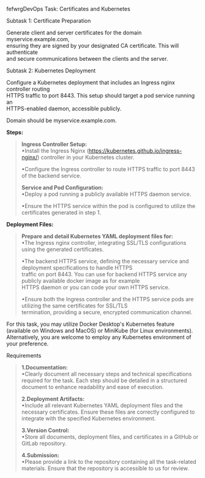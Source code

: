 fefwrgDevOps Task: Certificates and Kubernetes

Subtask 1: Certificate Preparation

Generate client and server certificates for the domain myservice.example.com,\
ensuring they are signed by your designated CA certificate. This will authenticate\
and secure communications between
the clients and the server.

Subtask 2: Kubernetes Deployment

Configure a Kubernetes deployment that includes an Ingress nginx controller routing\
HTTPS traffic to port 8443. This setup should target a pod service running an\
HTTPS-enabled daemon, accessible publicly.

Domain should be myservice.example.com.

**Steps:**

>  **Ingress Controller Setup:**\
> •Install the Ingress Nginx (https://kubernetes.github.io/ingress-nginx/) controller in your Kubernetes cluster.
>
> •Configure the Ingress controller to route HTTPS traffic to port 8443
> of the backend service.
>
> **Service and Pod Configuration:**\
> •Deploy a pod running a publicly available HTTPS daemon service.
>
> •Ensure the HTTPS service within the pod is configured to utilize the
> certificates generated in step 1.

**Deployment Files:**

> **Prepare and detail Kubernetes YAML deployment files for:**\
> •The Ingress nginx controller, integrating SSL/TLS configurations
> using the generated certificates.
>
> •The backend HTTPS service, defining the necessary service and deployment specifications to handle HTTPS\
> traffic on port 8443. You can use for backend HTTPS service any publicly available docker image as for example\
> HTTPS daemon or you can code your own HTTPS service.
>
> •Ensure both the Ingress controller and the HTTPS service pods are utilizing the same certificates for SSL/TLS\
> termination, providing a secure, encrypted communication channel.

For this task, you may utilize Docker Desktop's Kubernetes feature
(available on Windows and MacOS) or MiniKube (for Linux environments).\
Alternatively, you are welcome to employ any Kubernetes environment of
your preference.

Requirements

> **1.Documentation:**\
> •Clearly document all necessary steps and technical specifications
> required for the task. Each step should be detailed in a structured\
> document to enhance readability and ease of execution.
>
> **2.Deployment Artifacts:**\
> •Include all relevant Kubernetes YAML deployment files and the
> necessary certificates. Ensure these files are correctly configured to\
> integrate with the specified Kubernetes environment.
>
> **3.Version Control:**\
> •Store all documents, deployment files, and certificates in a GitHub
> or GitLab repository.
>
> **4.Submission:**\
> •Please provide a link to the repository containing all the
> task-related materials. Ensure that the repository is accessible to us
> for review.
